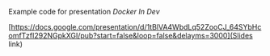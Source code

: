 Example code for presentation _Docker In Dev_

[https://docs.google.com/presentation/d/1tBlVA4WbdLq52ZooCJ_64SYbHcomfTzfI292NGpkXGI/pub?start=false&loop=false&delayms=3000](Slides link)